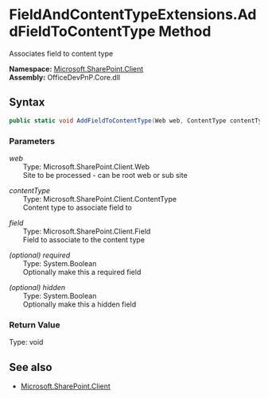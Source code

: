 # FieldAndContentTypeExtensions.AddFieldToContentType Method  
Associates field to content type  

**Namespace:** [Microsoft.SharePoint.Client](Microsoft.SharePoint.Client.md)  
**Assembly:** OfficeDevPnP.Core.dll  
## Syntax
```C#
public static void AddFieldToContentType(Web web, ContentType contentType, Field field, Boolean required, Boolean hidden)
```
### Parameters
*web*  
&emsp;&emsp;Type: Microsoft.SharePoint.Client.Web  
&emsp;&emsp;Site to be processed - can be root web or sub site  

*contentType*  
&emsp;&emsp;Type: Microsoft.SharePoint.Client.ContentType  
&emsp;&emsp;Content type to associate field to  

*field*  
&emsp;&emsp;Type: Microsoft.SharePoint.Client.Field  
&emsp;&emsp;Field to associate to the content type  

*(optional) required*  
&emsp;&emsp;Type: System.Boolean  
&emsp;&emsp;Optionally make this a required field  

*(optional) hidden*  
&emsp;&emsp;Type: System.Boolean  
&emsp;&emsp;Optionally make this a hidden field  

### Return Value
Type: void  

## See also
- [Microsoft.SharePoint.Client](Microsoft.SharePoint.Client.md)
